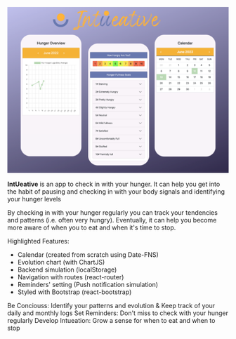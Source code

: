 <p> <img src="./public/intueative-screen.png" width="800"></p>

**IntUeative** is an app to check in with your hunger.
It can help you get into the habit of pausing and checking in with your body signals and identifying your hunger levels 

By checking in with your hunger regularly you can track your tendencies and patterns (i.e. often very hungry). Eventually, it can help you become more aware of when you to eat and when it's time to stop.


Highlighted Features:

* Calendar (created from scratch using Date-FNS) 
* Evolution chart (with ChartJS)
* Backend simulation (localStorage) 
* Navigation with routes (react-router)
* Reminders' setting (Push notification simulation)
* Styled with Bootstrap (react-bootstrap)

Be Conciouss: Identify your patterns and evolution & Keep track of your daily and monthly logs
Set Reminders: Don't miss to check with your hunger regularly
Develop Intueation: Grow a sense for when to eat and when to stop 




